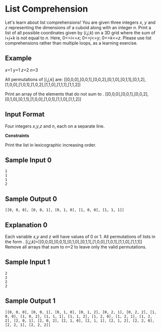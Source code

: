 # List Comprehension
Let's learn about list comprehensions! You are given three integers _x_, _y_ and _z_ representing the dimensions of a cuboid along with an integer _n_. 
Print a list of all possible coordinates given by (_i_,_j_,_k_) on a 3D grid where the sum of _i_+_j_+_k_ is not equal to _n_. 
Here, 0<=_i_<=_x_; 0<=_j_<=_y_; 0<=_k_<=_z_. Please use list comprehensions rather than multiple loops, as a learning exercise.

## Example
_x_=1
_y_=1
_z_=2
_n_=3

All permutations of \[_i_,_j_,_k_\] are:
\[\[0,0,0\],\[0,0,1\],\[0,0,2\],\[0,1,0\],\[0,1,1\],\[0,1,2\],\[1,0,0\],\[1,0,1\],\[1,0,2\],\[1,1,0\],\[1,1,1\],\[1,1,2\]\]

Print an array of the elements that do not sum to .
\[\[0,0,0\],\[0,0,1\],\[0,0,2\],\[0,1,0\],\[0,1,1\],\[1,0,0\],\[1,0,1\],\[1,1,0\],\[1,1,2\]\]

## Input Format

Four integers _x_,_y_,_z_ and _n_, each on a separate line.

**Constraints**

Print the list in lexicographic increasing order.

## Sample Input 0
```
1
1
1
2
```
## Sample Output 0
```
[[0, 0, 0], [0, 0, 1], [0, 1, 0], [1, 0, 0], [1, 1, 1]]
```

## Explanation 0

Each variable _x_,_y_ and _z_ will have values of 0 or 1. All permutations of lists in the form .
\[_i_,_j_,_k_\]=\[\[0,0,0\],\[0,0,1\],\[0,1,0\],\[0,1,1\],\[1,0,0\],\[1,0,1\],\[1,1,0\],\[1,1,1\]\]
Remove all arrays that sum to _n_=2 to leave only the valid permutations.

## Sample Input 1
```
2
2
2
2
```

## Sample Output 1
```
[[0, 0, 0], [0, 0, 1], [0, 1, 0], [0, 1, 2], [0, 2, 1], [0, 2, 2], [1, 0, 0], [1, 0, 2], [1, 1, 1], [1, 1, 2], [1, 2, 0], [1, 2, 1], [1, 2, 2], [2, 0, 1], [2, 0, 2], [2, 1, 0], [2, 1, 1], [2, 1, 2], [2, 2, 0], [2, 2, 1], [2, 2, 2]]
```